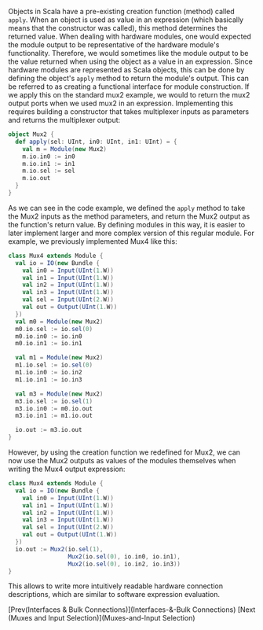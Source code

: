 Objects in Scala have a pre-existing creation function (method) called `apply`. 
When an object is used as value in an expression (which basically means that the constructor was called), this method determines the returned value.
When dealing with hardware modules, one would expected the module output to be representative of the hardware module's functionality.
Therefore, we would sometimes like the module output to be the value returned when using the object as a value in an expression.
Since hardware modules are represented as Scala objects, this can be done by defining the object's `apply` method to return the module's output.
This can be referred to as creating a functional interface for module construction.
If we apply this on the standard mux2 example, we would to return the mux2 output ports when we used mux2 in an expression.
Implementing this requires building a constructor that takes multiplexer inputs as parameters and returns the multiplexer output:

```scala
object Mux2 {
  def apply(sel: UInt, in0: UInt, in1: UInt) = {
    val m = Module(new Mux2)
    m.io.in0 := in0
    m.io.in1 := in1
    m.io.sel := sel
    m.io.out
  }
}
```

As we can see in the code example, we defined the `apply` method to take the Mux2 inputs as the method parameters, and return the Mux2 output as the function's return value.
By defining modules in this way, it is easier to later implement larger and more complex version of this regular module.
For example, we previously implemented Mux4 like this:

```scala
class Mux4 extends Module {
  val io = IO(new Bundle {
    val in0 = Input(UInt(1.W))
    val in1 = Input(UInt(1.W))
    val in2 = Input(UInt(1.W))
    val in3 = Input(UInt(1.W))
    val sel = Input(UInt(2.W))
    val out = Output(UInt(1.W))
  })
  val m0 = Module(new Mux2)
  m0.io.sel := io.sel(0) 
  m0.io.in0 := io.in0
  m0.io.in1 := io.in1

  val m1 = Module(new Mux2)
  m1.io.sel := io.sel(0) 
  m1.io.in0 := io.in2
  m1.io.in1 := io.in3

  val m3 = Module(new Mux2)
  m3.io.sel := io.sel(1) 
  m3.io.in0 := m0.io.out
  m3.io.in1 := m1.io.out

  io.out := m3.io.out
}
```

However, by using the creation function we redefined for Mux2, we can now use the Mux2 outputs as values of the modules themselves
when writing the Mux4 output expression:

```scala
class Mux4 extends Module {
  val io = IO(new Bundle {
    val in0 = Input(UInt(1.W))
    val in1 = Input(UInt(1.W))
    val in2 = Input(UInt(1.W))
    val in3 = Input(UInt(1.W))
    val sel = Input(UInt(2.W))
    val out = Output(UInt(1.W))
  })
  io.out := Mux2(io.sel(1),
                 Mux2(io.sel(0), io.in0, io.in1),
                 Mux2(io.sel(0), io.in2, io.in3))
}
```

This allows to write more intuitively readable hardware connection descriptions, which are similar to software expression evaluation.

[Prev(Interfaces \& Bulk Connections)](Interfaces-\&-Bulk Connections) [Next (Muxes and Input Selection)](Muxes-and-Input Selection)